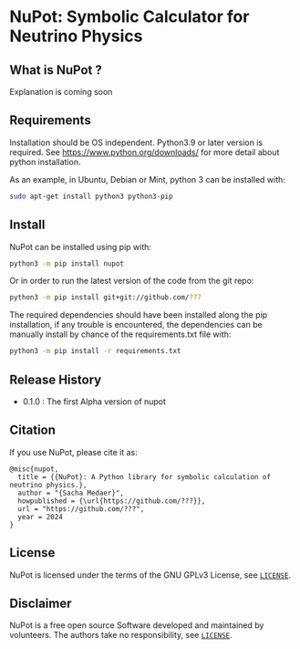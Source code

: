 # NuPot: Symbolic Calculator for Neutrino Physics

## What is NuPot ?

Explanation is coming soon



## Requirements
Installation should be OS independent. Python3.9 or later version is
required. See https://www.python.org/downloads/ for more detail about
python installation.

As an example, in Ubuntu, Debian or Mint, python 3 can be installed
with:

```sh
sudo apt-get install python3 python3-pip
```

## Install
NuPot can be installed using pip with:

```sh
python3 -m pip install nupot
```

Or in order to run the latest version of the code from the git repo:

```sh
python3 -m pip install git+git://github.com/???
```

The required dependencies should have been installed along the pip
installation, if any trouble is encountered, the dependencies can be
manually install by chance of the requirements.txt file with:

```sh
python3 -m pip install -r requirements.txt
```

## Release History

* 0.1.0 : The first Alpha version of nupot

## Citation

If you use NuPot, please cite it as:

```
@misc{nupot,
  title = {{NuPot}: A Python library for symbolic calculation of neutrino physics.},
  author = "{Sacha Medaer}",
  howpublished = {\url{https://github.com/???}},
  url = "https://github.com/???",
  year = 2024
}
```

## License

NuPot is licensed under the terms of the GNU GPLv3 License, see
[`LICENSE`](LICENSE).

## Disclaimer

NuPot is a free open source Software developed and maintained by
volunteers. The authors take no responsibility, see
[`LICENSE`](LICENSE).
